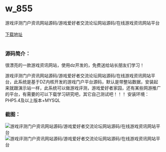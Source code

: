 # w_855
游戏评测门户资讯网站源码/游戏爱好者交流论坛网站源码/在线游戏资讯网站平台
<br/></br>
[下载地址](https://www.uuid2.com/855.html "下载地址")
<br/></br>
<h3>源码简介：</h3>
<p>很漂亮的一款游戏资讯网站，使用dz开发的，免费送给站长朋友们学习！<p>
<p>游戏评测门户资讯网站源码/游戏爱好者交流论坛网站源码/在线游戏资讯网站平台，此系统是基于DZ内核开发的游戏门户平台源码，默认是带整站数据，安装起来就跟演示站一样，此系统可以做游戏评测，游戏爱好者家园，还有某些网游推广的平台，有需要的可以下载学习研究吧，其它自己测试吧！！！
安装环境：PHP5.4及以上版本+MYSQL<p>
<p>   <p>
<h3>截图：</h3>
<img src="https://www.uuid2.com/wp-content/uploads/img/202105/73d90c3379.png" alt="游戏评测门户资讯网站源码/游戏爱好者交流论坛网站源码/在线游戏资讯网站平台"><img src="https://www.uuid2.com/wp-content/uploads/img/202105/73d90c3962.png" alt="游戏评测门户资讯网站源码/游戏爱好者交流论坛网站源码/在线游戏资讯网站平台">
